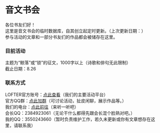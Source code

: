 <html>
  <head/>
  <body>
    <h1>音文书会</h1>
各位书友们好！<br>
这里是音文书会的临时数据库，自其创立起定时更新。（上次更新日期：）<br>
参与活动的文章和一部分书友们的作品都会被储存在这里。<br>
    <h3>目前活动</h3>
主题为“鲸落”或“锁”的征文，1000字以上（诗歌和俳句无此限制）<br>
截止日期：8.26<br>
    <h3>联系方式</h3>
LOFTER官方账号：<a href="https://yinwenshuhui.lofter.com/">点此查看</a>（我们的主要活动平台）<br>
官方QQ群：<a href="https://jq.qq.com/?_wv=1027&k=5QvRS1A3/">点此加群</a>（可讨论活动，扯皮闲聊，展示作品等。）<br>
我们的电台：<a href="https://m.ximalaya.com/zhubo/343594722/">点此前往</a>（来听一听吧）<br>
会长QQ：2384923061（无论干什么都得先跟会长混个脸熟对吧。）<br>
我的QQ：3550243660（暂时负责维护工作，若久未更新或你有文章想存在这里，请联系我）<br>
  </body>
</html>
